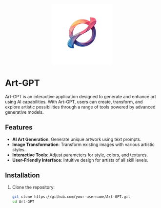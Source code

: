 <p align="center">
  <img src="/public/logo.png" alt="Art-GPT Logo" width="200">
</p>

# Art-GPT

Art-GPT is an interactive application designed to generate and enhance art using AI capabilities. With Art-GPT, users can create, transform, and explore artistic possibilities through a range of tools powered by advanced generative models.

## Features

- **AI Art Generation**: Generate unique artwork using text prompts.
- **Image Transformation**: Transform existing images with various artistic styles.
- **Interactive Tools**: Adjust parameters for style, colors, and textures.
- **User-Friendly Interface**: Intuitive design for artists of all skill levels.

## Installation

1. Clone the repository:
   ```bash
   git clone https://github.com/your-username/Art-GPT.git
   cd Art-GPT
   ```
